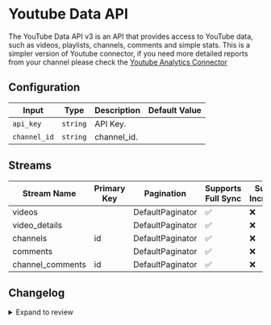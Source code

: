 # Youtube Data API
The YouTube Data API v3 is an API that provides access to YouTube data, such as videos, playlists, channels, comments and simple stats.
This is a simpler version of Youtube connector, if you need more detailed reports from your channel please check
the [Youtube Analytics Connector](https://docs.airbyte.com/integrations/sources/youtube-analytics)


## Configuration

| Input | Type | Description | Default Value |
|-------|------|-------------|---------------|
| `api_key` | `string` | API Key.  |  |
| `channel_id` | `string` | channel_id.  |  |

## Streams
| Stream Name | Primary Key | Pagination | Supports Full Sync | Supports Incremental |
|-------------|-------------|------------|---------------------|----------------------|
| videos |  | DefaultPaginator | ✅ |  ❌  |
| video_details |  | DefaultPaginator | ✅ |  ❌  |
| channels | id | DefaultPaginator | ✅ |  ❌  |
| comments |  | DefaultPaginator | ✅ |  ❌  |
| channel_comments | id | DefaultPaginator | ✅ |  ❌  |

## Changelog

<details>
  <summary>Expand to review</summary>

| Version          | Date              | Pull Request | Subject        |
|------------------|-------------------|--------------|----------------|
| 0.0.23 | 2025-06-15 | [61171](https://github.com/airbytehq/airbyte/pull/61171) | Update dependencies |
| 0.0.22 | 2025-05-24 | [60786](https://github.com/airbytehq/airbyte/pull/60786) | Update dependencies |
| 0.0.21 | 2025-05-10 | [59968](https://github.com/airbytehq/airbyte/pull/59968) | Update dependencies |
| 0.0.20 | 2025-05-04 | [59566](https://github.com/airbytehq/airbyte/pull/59566) | Update dependencies |
| 0.0.19 | 2025-04-26 | [58930](https://github.com/airbytehq/airbyte/pull/58930) | Update dependencies |
| 0.0.18 | 2025-04-19 | [58550](https://github.com/airbytehq/airbyte/pull/58550) | Update dependencies |
| 0.0.17 | 2025-04-13 | [58052](https://github.com/airbytehq/airbyte/pull/58052) | Update dependencies |
| 0.0.16 | 2025-04-05 | [57379](https://github.com/airbytehq/airbyte/pull/57379) | Update dependencies |
| 0.0.15 | 2025-03-29 | [56821](https://github.com/airbytehq/airbyte/pull/56821) | Update dependencies |
| 0.0.14 | 2025-03-22 | [56338](https://github.com/airbytehq/airbyte/pull/56338) | Update dependencies |
| 0.0.13 | 2025-03-09 | [55664](https://github.com/airbytehq/airbyte/pull/55664) | Update dependencies |
| 0.0.12 | 2025-03-01 | [55162](https://github.com/airbytehq/airbyte/pull/55162) | Update dependencies |
| 0.0.11 | 2025-02-23 | [54632](https://github.com/airbytehq/airbyte/pull/54632) | Update dependencies |
| 0.0.10 | 2025-02-15 | [53087](https://github.com/airbytehq/airbyte/pull/53087) | Update dependencies |
| 0.0.9 | 2025-01-25 | [52387](https://github.com/airbytehq/airbyte/pull/52387) | Update dependencies |
| 0.0.8 | 2025-01-18 | [52006](https://github.com/airbytehq/airbyte/pull/52006) | Update dependencies |
| 0.0.7 | 2025-01-11 | [51380](https://github.com/airbytehq/airbyte/pull/51380) | Update dependencies |
| 0.0.6 | 2025-01-04 | [50753](https://github.com/airbytehq/airbyte/pull/50753) | Update dependencies |
| 0.0.5 | 2024-12-21 | [50326](https://github.com/airbytehq/airbyte/pull/50326) | Update dependencies |
| 0.0.4 | 2024-12-14 | [49756](https://github.com/airbytehq/airbyte/pull/49756) | Update dependencies |
| 0.0.3 | 2024-12-12 | [49403](https://github.com/airbytehq/airbyte/pull/49403) | Update dependencies |
| 0.0.2 | 2024-12-11 | [49125](https://github.com/airbytehq/airbyte/pull/49125) | Starting with this version, the Docker image is now rootless. Please note that this and future versions will not be compatible with Airbyte versions earlier than 0.64 |
| 0.0.1 | 2024-11-08 | | Initial release by [@bala-ceg](https://github.com/bala-ceg) via Connector Builder |

</details>
